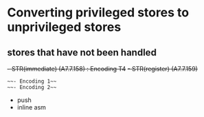# Converting privileged stores to unprivileged stores

## stores that have not been handled
~~- STR(immediate) (A7.7.158) : Encoding T4~~
~~- STR(register) (A7.7.159)~~

    ~~- Encoding 1~~
    ~~- Encoding 2~~

- push
- inline asm











